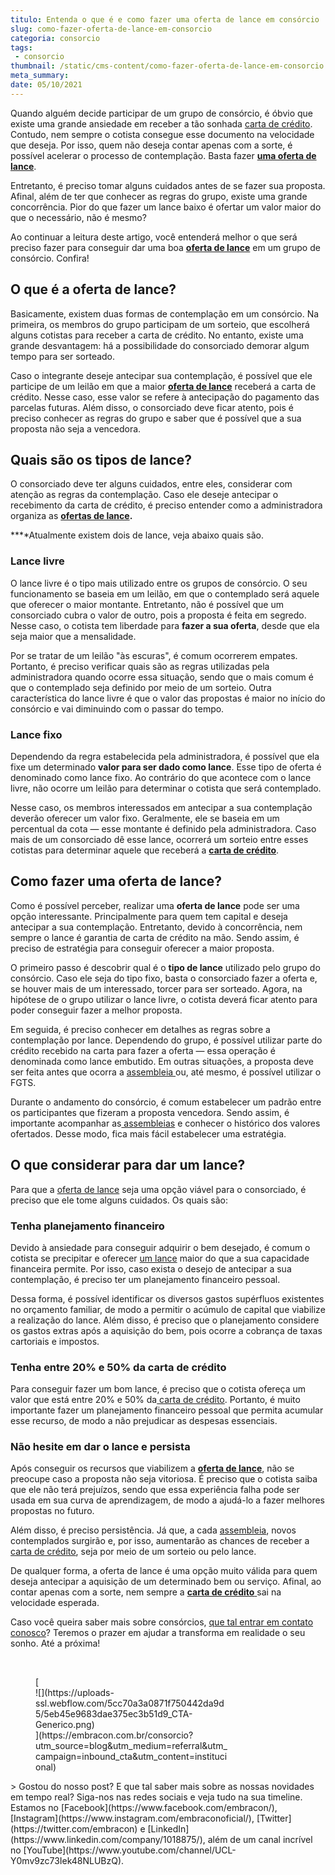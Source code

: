 ```yaml
---
titulo: Entenda o que é e como fazer uma oferta de lance em consórcio
slug: como-fazer-oferta-de-lance-em-consorcio
categoria: consorcio
tags:
 - consorcio
thumbnail: /static/cms-content/como-fazer-oferta-de-lance-em-consorcio.jpeg
meta_summary: 
date: 05/10/2021
---
```

Quando alguém decide participar de um grupo de consórcio, é óbvio que existe uma grande ansiedade em receber a tão sonhada [carta de crédito](https://www.embracon.com.br/conhecaoconsorcio/o-que-e-carta-de-credito). Contudo, nem sempre o cotista consegue esse documento na velocidade que deseja. Por isso, quem não deseja contar apenas com a sorte, é possível acelerar o processo de contemplação. Basta fazer [**uma oferta de lance**](https://www.embracon.com.br/conhecaoconsorcio/o-que-e-o-lance).

Entretanto, é preciso tomar alguns cuidados antes de se fazer sua proposta. Afinal, além de ter que conhecer as regras do grupo, existe uma grande concorrência. Pior do que fazer um lance baixo é ofertar um valor maior do que o necessário, não é mesmo?

Ao continuar a leitura deste artigo, você entenderá melhor o que será preciso fazer para conseguir dar uma boa [**oferta de lance**](https://www.embracon.com.br/conhecaoconsorcio/como-ofertar-um-lance) em um grupo de consórcio. Confira!

O que é a oferta de lance?
--------------------------

Basicamente, existem duas formas de contemplação em um consórcio. Na primeira, os membros do grupo participam de um sorteio, que escolherá alguns cotistas para receber a carta de crédito. No entanto, existe uma grande desvantagem: há a possibilidade do consorciado demorar algum tempo para ser sorteado.

Caso o integrante deseje antecipar sua contemplação, é possível que ele participe de um leilão em que a maior [**oferta de lance**](https://www.embracon.com.br/conhecaoconsorcio/como-ofertar-um-lance) receberá a carta de crédito. Nesse caso, esse valor se refere à antecipação do pagamento das parcelas futuras. Além disso, o consorciado deve ficar atento, pois é preciso conhecer as regras do grupo e saber que é possível que a sua proposta não seja a vencedora.

Quais são os tipos de lance?
----------------------------

O consorciado deve ter alguns cuidados, entre eles, considerar com atenção as regras da contemplação. Caso ele deseje antecipar o recebimento da carta de crédito, é preciso entender como a administradora organiza as [**ofertas de lance**](https://www.embracon.com.br/conhecaoconsorcio/o-que-e-o-lance)**.**

**‍**Atualmente existem dois de lance, veja abaixo quais são.

### Lance livre

O lance livre é o tipo mais utilizado entre os grupos de consórcio. O seu funcionamento se baseia em um leilão, em que o contemplado será aquele que oferecer o maior montante. Entretanto, não é possível que um consorciado cubra o valor de outro, pois a proposta é feita em segredo. Nesse caso, o cotista tem liberdade para **fazer a sua oferta**, desde que ela seja maior que a mensalidade.

Por se tratar de um leilão "às escuras", é comum ocorrerem empates. Portanto, é preciso verificar quais são as regras utilizadas pela administradora quando ocorre essa situação, sendo que o mais comum é que o contemplado seja definido por meio de um sorteio. Outra característica do lance livre é que o valor das propostas é maior no início do consórcio e vai diminuindo com o passar do tempo.

### Lance fixo

Dependendo da regra estabelecida pela administradora, é possível que ela fixe um determinado **valor para ser dado como lance**. Esse tipo de oferta é denominado como lance fixo. Ao contrário do que acontece com o lance livre, não ocorre um leilão para determinar o cotista que será contemplado.

Nesse caso, os membros interessados em antecipar a sua contemplação deverão oferecer um valor fixo. Geralmente, ele se baseia em um percentual da cota — esse montante é definido pela administradora. Caso mais de um consorciado dê esse lance, ocorrerá um sorteio entre esses cotistas para determinar aquele que receberá a [**carta de crédito**](https://www.embracon.com.br/conhecaoconsorcio/o-que-e-carta-de-credito).

Como fazer uma oferta de lance?
-------------------------------

Como é possível perceber, realizar uma **oferta de lance** pode ser uma opção interessante. Principalmente para quem tem capital e deseja antecipar a sua contemplação. Entretanto, devido à concorrência, nem sempre o lance é garantia de carta de crédito na mão. Sendo assim, é preciso de estratégia para conseguir oferecer a maior proposta.

O primeiro passo é descobrir qual é o **tipo de lance** utilizado pelo grupo do consórcio. Caso ele seja do tipo fixo, basta o consorciado fazer a oferta e, se houver mais de um interessado, torcer para ser sorteado. Agora, na hipótese de o grupo utilizar o lance livre, o cotista deverá ficar atento para poder conseguir fazer a melhor proposta.

Em seguida, é preciso conhecer em detalhes as regras sobre a contemplação por lance. Dependendo do grupo, é possível utilizar parte do crédito recebido na carta para fazer a oferta — essa operação é denominada como lance embutido. Em outras situações, a proposta deve ser feita antes que ocorra a [assembleia ](https://www.embracon.com.br/blog/assembleia-de-consorcio-como-funciona)ou, até mesmo, é possível utilizar o FGTS.

Durante o andamento do consórcio, é comum estabelecer um padrão entre os participantes que fizeram a proposta vencedora. Sendo assim, é importante acompanhar as[ assembleias](https://www.embracon.com.br/blog/assembleia-de-consorcio-como-funciona) e conhecer o histórico dos valores ofertados. Desse modo, fica mais fácil estabelecer uma estratégia.

O que considerar para dar um lance?
-----------------------------------

Para que a [oferta de lance](https://www.embracon.com.br/conhecaoconsorcio/como-ofertar-um-lance) seja uma opção viável para o consorciado, é preciso que ele tome alguns cuidados. Os quais são:

### Tenha planejamento financeiro

Devido à ansiedade para conseguir adquirir o bem desejado, é comum o cotista se precipitar e oferecer [um lance](https://www.embracon.com.br/conhecaoconsorcio/o-que-e-o-lance) maior do que a sua capacidade financeira permite. Por isso, caso exista o desejo de antecipar a sua contemplação, é preciso ter um planejamento financeiro pessoal.

Dessa forma, é possível identificar os diversos gastos supérfluos existentes no orçamento familiar, de modo a permitir o acúmulo de capital que viabilize a realização do lance. Além disso, é preciso que o planejamento considere os gastos extras após a aquisição do bem, pois ocorre a cobrança de taxas cartoriais e impostos.

### Tenha entre 20% e 50% da carta de crédito

Para conseguir fazer um bom lance, é preciso que o cotista ofereça um valor que está entre 20% e 50% da[ carta de crédito](https://www.embracon.com.br/conhecaoconsorcio/o-que-e-carta-de-credito). Portanto, é muito importante fazer um planejamento financeiro pessoal que permita acumular esse recurso, de modo a não prejudicar as despesas essenciais.

### Não hesite em dar o lance e persista

Após conseguir os recursos que viabilizem a [**oferta de lance**](https://www.embracon.com.br/conhecaoconsorcio/como-ofertar-um-lance), não se preocupe caso a proposta não seja vitoriosa. É preciso que o cotista saiba que ele não terá prejuízos, sendo que essa experiência falha pode ser usada em sua curva de aprendizagem, de modo a ajudá-lo a fazer melhores propostas no futuro.

Além disso, é preciso persistência. Já que, a cada [assembleia](https://www.embracon.com.br/blog/assembleia-de-consorcio-como-funciona), novos contemplados surgirão e, por isso, aumentarão as chances de receber a[ carta de crédito](https://www.embracon.com.br/conhecaoconsorcio/o-que-e-carta-de-credito), seja por meio de um sorteio ou pelo lance.

De qualquer forma, a oferta de lance é uma opção muito válida para quem deseja antecipar a aquisição de um determinado bem ou serviço. Afinal, ao contar apenas com a sorte, nem sempre a [**carta de crédito** ](https://www.embracon.com.br/conhecaoconsorcio/o-que-e-carta-de-credito)sai na velocidade esperada.

Caso você queira saber mais sobre consórcios, [que tal entrar em contato conosco](https://www.embracon.com.br/fale-conosco)? Teremos o prazer em ajudar a transforma em realidade o seu sonho. Até a próxima!

‍

<figure class="w-richtext-figure-type-image w-richtext-align-center" style="max-width:310px">[<div>![](https://uploads-ssl.webflow.com/5cc70a3a0871f750442da9d5/5eb45e9683dae375ec3b51d9_CTA-Generico.png)</div>](https://embracon.com.br/consorcio?utm_source=blog&utm_medium=referral&utm_campaign=inbound_cta&utm_content=institucional)</figure>> Gostou do nosso post? E que tal saber mais sobre as nossas novidades em tempo real? Siga-nos nas redes sociais e veja tudo na sua timeline. Estamos no [Facebook](https://www.facebook.com/embracon/), [Instagram](https://www.instagram.com/embraconoficial/), [Twitter](https://twitter.com/embracon) e [LinkedIn](https://www.linkedin.com/company/1018875/), além de um canal incrível no [YouTube](https://www.youtube.com/channel/UCL-Y0mv9zc73Iek48NLUBzQ).

‍

